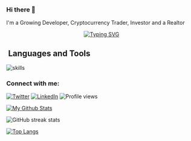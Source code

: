 ### Hi there 👋
I'm a Growing Developer, Cryptocurrency Trader, Investor and a Realtor

<!--
**Joiejoie1/Joiejoie1** is a ✨ _special_ ✨ repository because its `README.md` (this file) appears on your GitHub profile.

Here are some ideas to get you started:

- 🔭 I’m currently working on ...C language
- 🌱 I’m currently learning ...C language
- 👯 I’m looking to collaborate with other content creators
- 💬 Ask me anything in tech, blockchain and real estate i bet i'll answer
- 📫 How to reach me: ...+2348141953852
- ⚡ Fun fact: I love travelling
-->


<p align="center">
  <a href="https://git.io/typing-svg"><img src="https://readme-typing-svg.herokuapp.com?font=Fira+Code&size=22&pause=1000&width=435&lines=Tomorrow+will+be+better%2C+;and+if+its+not+;I'll+say+it+again+" alt="Typing SVG" /></a>
</p>

## ️ Languages and Tools

![skills](https://skillicons.dev/icons?i=c,html,css,js,mysql,py,vim,md,git,bash,vscode&theme=light)

### Connect with me:
[![Twitter](https://img.shields.io/badge/Twitter-%231DA1F2.svg?&style=flat-square&logo=twitter&logoColor=white)](https://twitter.com/CryptoDivanaija) [![LinkedIn](https://img.shields.io/badge/LinkedIn-%230077B5.svg?&style=flat-square&logo=linkedin&logoColor=white)](https://www.linkedin.com/in/joy-g-a163b7234/) ![Profile views](https://gpvc.arturio.dev/Joiejoie1)

[![My Github Stats](https://github-readme-stats.vercel.app/api?username=Joiejoie1&theme=radical)](https://github.com/Joiejoie1/github-readme-stats)

![GitHub streak stats](https://github-readme-streak-stats.herokuapp.com/?user=Joiejoie1&theme=react) 

[![Top Langs](https://github-readme-stats.vercel.app/api/top-langs/?username=Joiejoie1&layout=compact&theme=dark)](https://github.com/Joiejoie1/github-readme-stats)



